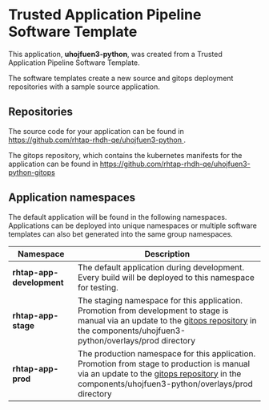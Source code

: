 # Trusted Application Pipeline Software Template

This application, **uhojfuen3-python**, was created from a Trusted Application Pipeline Software Template.

The software templates create a new source and gitops deployment repositories with a sample source application. 

## Repositories

The source code for your application can be found in [https://github.com/rhtap-rhdh-qe/uhojfuen3-python ](https://github.com/rhtap-rhdh-qe/uhojfuen3-python ).
 
The gitops repository, which contains the kubernetes manifests for the application can be found in 
[https://github.com/rhtap-rhdh-qe/uhojfuen3-python-gitops ](https://github.com/rhtap-rhdh-qe/uhojfuen3-python-gitops ) 

## Application namespaces 

The default application will be found in the following namespaces. Applications can be deployed into unique namespaces or multiple software templates can also bet generated into the same group namespaces.  

|  Namespace   |  Description   |  
| -------- | -------- |   
| **rhtap-app-development** | The default application during development. Every build will be deployed to this namespace for testing. | 
| **rhtap-app-stage** | The staging namespace for this application. Promotion from development to stage is manual via an update to the [gitops repository](https://github.com/rhtap-rhdh-qe/uhojfuen3-python-gitops ) in the components/uhojfuen3-python/overlays/prod directory |  
| **rhtap-app-prod** | The production namespace for this application. Promotion from stage to production is manual via an update to the [gitops repository](https://github.com/rhtap-rhdh-qe/uhojfuen3-python-gitops ) in the components/uhojfuen3-python/overlays/prod directory | 